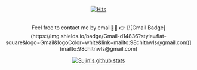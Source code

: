 
<div align=center>

[![Hits](https://hits.seeyoufarm.com/api/count/incr/badge.svg?url=https%3A%2F%2Fgithub.com%2Fchoisj123&count_bg=%23D14D72&title_bg=%23F2E3DB&icon=ghostery.svg&icon_color=%23F1ECED&title=hits&edge_flat=true)](https://hits.seeyoufarm.com)
  
<br>
Feel free to contact me by email🥺🥺 👉 [![Gmail Badge](https://img.shields.io/badge/Gmail-d14836?style=flat-square&logo=Gmail&logoColor=white&link=mailto:98chltnwls@gmail.com)](mailto:98chltnwls@gmail.com)

[![Sujin's github stats](https://github-readme-stats.vercel.app/api?username=choisj123)](https://github.com/choisj123/github-readme-stats)

<!--
**choisj123/choisj123** is a ✨ _special_ ✨ repository because its `README.md` (this file) appears on your GitHub profile.

Here are some ideas to get you started:

- 🔭 I’m currently working on ...
- 🌱 I’m currently learning ...
- 👯 I’m looking to collaborate on ...
- 🤔 I’m looking for help with ...
- 💬 Ask me about ...
- 📫 How to reach me: ...
- 😄 Pronouns: ...
- ⚡ Fun fact: ...
-->
